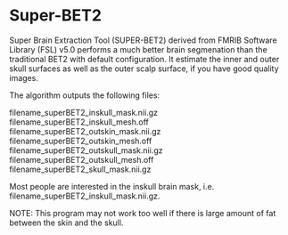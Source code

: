 # Super-BET2
Super Brain Extraction Tool (SUPER-BET2) derived from FMRIB Software Library (FSL) v5.0 performs a much better brain segmenation than the traditional BET2 with default configuration. It estimate the inner and outer skull surfaces as well as the outer scalp surface, if you have good quality images.

The algorithm outputs the following files:

filename_superBET2_inskull_mask.nii.gz
filename_superBET2_inskull_mesh.off
filename_superBET2_outskin_mask.nii.gz
filename_superBET2_outskin_mesh.off
filename_superBET2_outskull_mask.nii.gz
filename_superBET2_outskull_mesh.off
filename_superBET2_skull_mask.nii.gz

Most people are interested in the inskull brain mask, i.e. filename_superBET2_inskull_mask.nii.gz.

NOTE: This program may not work too well if there is large amount of fat between the skin and the skull.
